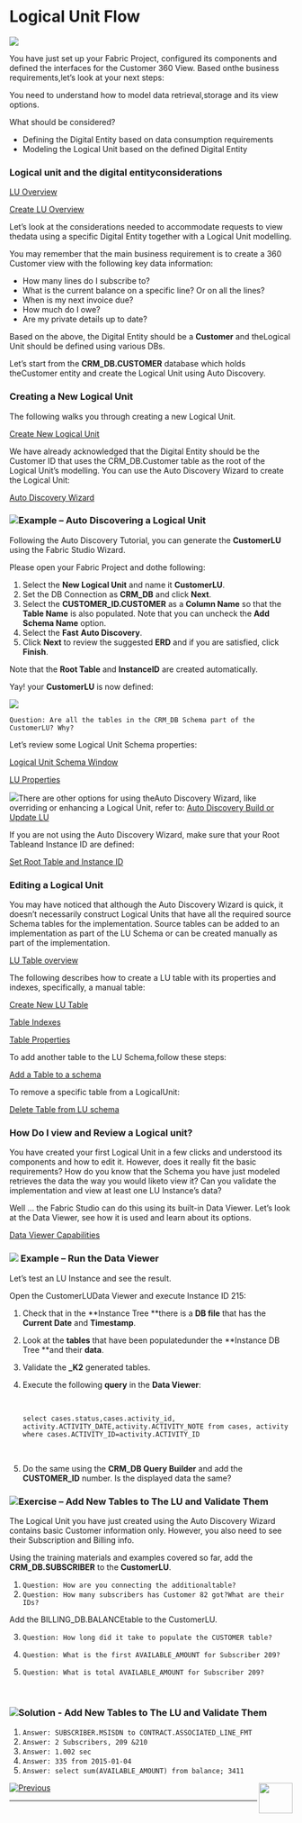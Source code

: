 #   Logical Unit Flow

 ![](/academy/03_fabric_basic_LU/images/fabric_main_flow_05.png)                                                    

You have just set up your Fabric Project, configured its components and defined the interfaces for the Customer 360 View. Based onthe business requirements,let’s look at your next steps:

You need to understand how to model data retrieval,storage and its view options.

What should be considered?

- Defining the Digital Entity based on data consumption requirements
- Modeling the Logical Unit based on the defined Digital Entity 

 

### Logical unit and the digital entityconsiderations

[LU Overview](/articles/03_logical_units/01_LU_overview.md)

[Create LU Overview](/articles/03_logical_units/02_create_a_logical_unit_flow.md)

Let’s look at the considerations needed to accommodate requests to view thedata using a specific Digital Entity together with a Logical Unit modelling.  

You may  remember that the main business requirement is to create a 360 Customer view with the following key data information:

- How many lines do I subscribe to? 
- What is the current balance on a specific line? Or on all the lines? 
- When is my next invoice due? 
- How much do I owe? 
- Are my private details up to date? 

 Based on the above, the Digital Entity should be a **Customer** and theLogical Unit should be defined using various DBs. 

Let’s start from the **CRM_DB.CUSTOMER** database which holds theCustomer entity and create the Logical Unit using Auto Discovery.

### Creating a New Logical Unit

The following walks you through creating a new Logical Unit.

[Create New Logical Unit](/articles/03_logical_units/05_create_a_new_LU_object.md)

We have already acknowledged that the Digital Entity should be the Customer ID that uses the CRM_DB.Customer table as the root of the Logical Unit’s modelling. You can use the Auto Discovery Wizard to create the Logical Unit:

[Auto Discovery Wizard](/articles/03_logical_units/06_auto_discovery_wizard.md)



### ![](/academy/03_fabric_basic_LU/images/example.png)Example – Auto Discovering a Logical Unit

Following the Auto Discovery Tutorial, you can generate the **CustomerLU** using the Fabric Studio Wizard. 

Please open your Fabric Project and dothe following:

1. Select the **New Logical Unit** and name it **CustomerLU**.
2. Set the DB Connection as **CRM_DB** and click **Next**.
3. Select the **CUSTOMER_ID.CUSTOMER** as a **Column Name** so that the **Table Name** is also populated. Note that you can uncheck the **Add Schema Name** option.
4. Select the **Fast** **Auto Discovery**.
5. Click **Next** to review the suggested **ERD** and if you are satisfied, click **Finish**.

Note that the **Root Table** and **InstanceID** are created automatically.

Yay! your **CustomerLU** is now defined:

![](/academy/03_fabric_basic_LU/images/CustomerLU.png) 

`Question: Are all the tables in the CRM_DB Schema part of the CustomerLU? Why?`



Let’s review some Logical Unit Schema properties:

[Logical Unit Schema Window](/articles/03_logical_units/03_LU_schema_window.md)

[LU Properties](/articles/03_logical_units/04_LU_properties.md)

   

![](/academy/03_fabric_basic_LU/images/information.png)There are other options for using theAuto Discovery Wizard, like overriding or enhancing a Logical Unit, refer to:   [Auto Discovery Build or Update LU](/articles/03_logical_units/07_build__or_update_an_LU_schema.md)

 

 If you are not using the Auto Discovery Wizard, make sure that your Root Tableand Instance ID are defined:

[Set Root Table and Instance ID](/articles/03_logical_units/08_define_root_table_and_instance_ID_LU_schema.md)

### Editing a Logical Unit

You may have noticed that although the Auto Discovery Wizard is quick, it doesn’t necessarily construct Logical Units that have all the required source Schema tables for the implementation. Source tables can be added to an implementation as part of the LU Schema or can be created manually as part of the implementation.

[LU Table overview](/articles/06_LU_tables/01_LU_tables_overview.md)

The following describes how to create a LU table with its properties and indexes, specifically, a manual table:

[Create New LU Table](/articles/06_LU_tables/02_create_an_LU_table.md)

[Table Indexes](/articles/06_LU_tables/03_table_indexes.md)

[Table Properties](/articles/06_LU_tables/04_table_properties.md)

To add another table to the LU Schema,follow these steps:

[Add a Table to a schema](/articles/03_logical_units/09_add_table_to_a_schema.md)

To remove a specific table from a LogicalUnit:

[Delete Table from LU schema](/articles/03_logical_units/10_delete_table_from_a_schema.md)

### How Do I view and Review a Logical unit?

You have created your first Logical Unit in a few clicks and understood its components and how to edit it. However, does it really fit the basic requirements? How do you know that the Schema you have just modeled retrieves the data the way you would liketo view it? Can you validate the implementation and view at least one LU Instance’s data?

Well … the Fabric Studio can do this using its built-in Data Viewer. Let’s look at the Data Viewer, see how it is used and learn about its options. 

[Data Viewer Capabilities](/articles/13_LUDB_viewer_and_studio_debug_capabilities/01_data_viewer.md)

 

###   ![](/academy/03_fabric_basic_LU/images/example.png)  Example – Run the Data Viewer 

Let’s test an LU Instance and see the result. 

Open the CustomerLUData Viewer and execute Instance ID 215:

1. Check that in the **Instance Tree **there is a **DB file** that has the **Current Date** and **Timestamp**.

2. Look at the **tables** that have been populatedunder the **Instance DB Tree **and their **data**.

3. Validate the **_K2** generated tables. 

4. Execute the following **query** in the **Data Viewer**:

   ​

   `select cases.status,cases.activity_id, activity.ACTIVITY_DATE,activity.ACTIVITY_NOTE from cases, activity where cases.ACTIVITY_ID=activity.ACTIVITY_ID` 

   ​

5. Do the same using the **CRM_DB Query Builder** and add the **CUSTOMER_ID** number. Is the displayed data the same?

 

### ![](/academy/03_fabric_basic_LU/images/Exercise.png)Exercise – Add New Tables to The LU and Validate Them

The Logical Unit you have just created using the Auto Discovery Wizard contains basic Customer information only. However, you also need to see their Subscription and Billing info.

Using the training materials and examples covered so far, add the **CRM_DB.SUBSCRIBER** to the **CustomerLU**. 

1. `Question: How are you connecting the additionaltable?`
2. `Question: How many subscribers has Customer 82 got?What are their IDs?`

Add the BILLING_DB.BALANCEtable to the CustomerLU.

3. `Question: How long did it take to populate the CUSTOMER table?`

4.    `Question: What is the first AVAILABLE_AMOUNT for Subscriber 209?`


5.    `Question: What is total AVAILABLE_AMOUNT for Subscriber 209?`

​       

### ![](/academy/03_fabric_basic_LU/images/Solution.png)Solution - Add New Tables to The  LU and Validate Them

1. `Answer: SUBSCRIBER.MSISDN to CONTRACT.ASSOCIATED_LINE_FMT`
2. `Answer: 2 Subscribers, 209 &210`
3. `Answer: 1.002 sec`
4. `Answer: 335 from 2015-01-04`
5. `Answer: select sum(AVAILABLE_AMOUNT) from balance; 3411`










[![Previous](/articles/images/Previous.png)](/academy/Training_Level_1/03_fabric_basic_LU/03_04_define_the_interfaces.md)[<img align="right" width="60" height="54" src="/articles/images/Next.png">](/academy/Training_Level_1/03_fabric_basic_LU/06_table_population_and_sync_strategies.md)

 

 

 

 

 

------

